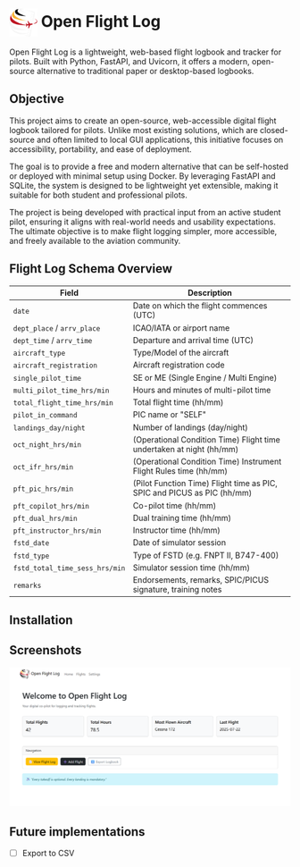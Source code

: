<h1>
    <img src="./.uv_static/media/ofl_clear.png" alt="Image" style="width:50px; height:50px; vertical-align:middle;">
    Open Flight Log
</h1>

Open Flight Log is a lightweight, web-based flight logbook and tracker for pilots.
Built with Python, FastAPI, and Uvicorn, it offers a modern, open-source alternative to traditional paper or desktop-based logbooks.


## Objective
This project aims to create an open-source, web-accessible digital flight logbook tailored for pilots. 
Unlike most existing solutions, which are closed-source and often limited to local GUI applications, 
this initiative focuses on accessibility, portability, and ease of deployment.

The goal is to provide a free and modern alternative that can be self-hosted 
or deployed with minimal setup using Docker. 
By leveraging FastAPI and SQLite, the system is designed to be lightweight yet extensible, 
making it suitable for both student and professional pilots.

The project is being developed with practical input from an active student pilot, 
ensuring it aligns with real-world needs and usability expectations. 
The ultimate objective is to make flight logging simpler, more accessible, 
and freely available to the aviation community.

## Flight Log Schema Overview

| Field | Description                                                             |
|-------|-------------------------------------------------------------------------|
| `date` | Date on which the flight commences (UTC)                                |
| `dept_place` / `arrv_place` | ICAO/IATA or airport name                                               |
| `dept_time` / `arrv_time` | Departure and arrival time (UTC)                                        |
| `aircraft_type` | Type/Model of the aircraft                                              |
| `aircraft_registration` | Aircraft registration code                                              |
| `single_pilot_time` | SE or ME (Single Engine / Multi Engine)                                 |
| `multi_pilot_time_hrs/min` | Hours and minutes of multi-pilot time                                   |
| `total_flight_time_hrs/min` | Total flight time (hh/mm)                                               |
| `pilot_in_command` | PIC name or "SELF"                                                      |
| `landings_day/night` | Number of landings (day/night)                                          |
| `oct_night_hrs/min` | (Operational Condition Time) Flight time undertaken at night (hh/mm)    |
| `oct_ifr_hrs/min` | (Operational Condition Time) Instrument Flight Rules time (hh/mm)       |
| `pft_pic_hrs/min` | (Pilot Function Time) Flight time as PIC, SPIC and PICUS as PIC (hh/mm) |
| `pft_copilot_hrs/min` | Co-pilot time (hh/mm)                                                          |
| `pft_dual_hrs/min` | Dual training time (hh/mm)                                                     |
| `pft_instructor_hrs/min` | Instructor time (hh/mm)                                                        |
| `fstd_date` | Date of simulator session                                               |
| `fstd_type` | Type of FSTD (e.g. FNPT II, B747-400)                                   |
| `fstd_total_time_sess_hrs/min` | Simulator session time (hh/mm)                                                 |
| `remarks` | Endorsements, remarks, SPIC/PICUS signature, training notes             |



## Installation

## Screenshots
![Dashboard Screenshot](.uv_static/media/screenshots/dashboard.png)

## Future implementations
- [ ] Export to CSV
